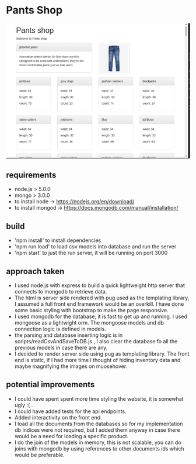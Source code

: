 # Pants Shop
![alt tag](https://github.com/red-starter/pantsshop/blob/master/img/screenshot.png)
## requirements
 - node.js > 5.0.0
 - mongo > 3.0.0
 - to install node -> https://nodejs.org/en/download/
 - to install mongod -> https://docs.mongodb.com/manual/installation/

## build 
  - 'npm install' to install dependencies
  - 'npm run load' to load csv models into database and run the server
  - 'npm start' to just the run server, it will be running on port 3000

## approach taken
- I used node.js with express to build a quick lightweight http server that connects to mongodb to retrieve data.
- The html is server side rendered with pug used as the templating library, I assumed a full front end framework would be an overkill. I have done some basic styling with bootstrap to make the page responsive.
- I used mongodb for the database, it is fast to get up and running. I used mongoose as a lightwight orm. The mongoose models and db connection logic is defined in models.
- the parsing and database inserting logic is in scripts/readCsvAndSaveToDB.js , I also clear the database fo all the previous models in case there are any.
- I decided to render server side using pug as templating library. The front end is static, if I had more time I thought of hiding inventory data and maybe magnifying the images on muosehover.

## potential improvements
- I could have spent spent more time styling the website, it is somewhat ugly :( . 
- I could have added tests for the api endpoints. 
- Added interactivity on the front end.
- I load all the documents from the databases so for my implementation db indices were not required, but I added them anyway in case there would be a need for loading a specific product.
- I do the join of the models in memory, this is not scalable, you can do joins with mongodb by using references to other documents ids which would be preferable.
